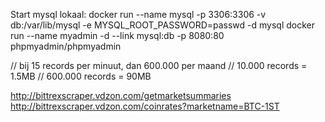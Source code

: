 Start mysql lokaal:
docker run --name mysql -p 3306:3306 -v db:/var/lib/mysql -e MYSQL_ROOT_PASSWORD=passwd -d mysql
docker run --name myadmin -d --link mysql:db -p 8080:80 phpmyadmin/phpmyadmin 


// bij 15 records per minuut, dan 600.000 per maand 
// 10.000 records = 1.5MB
// 600.000 records = 90MB

http://bittrexscraper.vdzon.com/getmarketsummaries
http://bittrexscraper.vdzon.com/coinrates?marketname=BTC-1ST